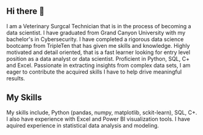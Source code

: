 ## Hi there 👋

I am a Veterinary Surgcal Technician that is in the process of becoming a data scientist. I have graduated from Grand Canyon University with my bachelor's in Cybersecurity. I have completed a rigorous data science bootcamp from TripleTen that has given me skills and knowledge. Highly motivated and detail oriented, that is a fast learner looking for entry level position as a data analyst or data scientist.  Proficient in Python, SQL, C+ and Excel. Passionate in extracting insights from complex data sets, I am eager to contribute the acquired skills I have to help drive meaningful results. 

## My Skills

My skills include, Python (pandas, numpy, matplotlib, sckit-learn), SQL, C+. I also have experience with Excel and Power BI visualization tools. I have aquired experience in statistical data analysis and modeling.



<!--
**brifae456/brifae456** is a ✨ _special_ ✨ repository because its `README.md` (this file) appears on your GitHub profile.

Here are some ideas to get you started:

- 🔭 I’m currently working on ...
- 🌱 I’m currently learning ...
- 👯 I’m looking to collaborate on ...
- 🤔 I’m looking for help with ...
- 💬 Ask me about ...
- 📫 How to reach me: ...
- 😄 Pronouns: ...
- ⚡ Fun fact: ...
-->
